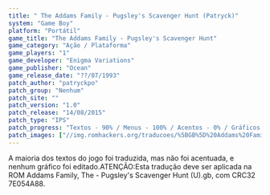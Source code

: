 ```yaml
---
title: " The Addams Family - Pugsley's Scavenger Hunt (Patryck)"
system: "Game Boy"
platform: "Portátil"
game_title: "The Addams Family - Pugsley's Scavenger Hunt"
game_category: "Ação / Plataforma"
game_players: "1"
game_developer: "Enigma Variations"
game_publisher: "Ocean"
game_release_date: "??/07/1993"
patch_author: "patryckpo"
patch_group: "Nenhum"
patch_site: ""
patch_version: "1.0"
patch_release: "14/08/2015"
patch_type: "IPS"
patch_progress: "Textos - 90% / Menus - 100% / Acentos - 0% / Gráficos - 0%"
patch_images: ["//img.romhackers.org/traducoes/%5BGB%5D%20Addams%20Family,%20The%20-%20Pugsley's%20Scavenger%20Hunt%20-%20Patryck%20-%201.png","//img.romhackers.org/traducoes/%5BGB%5D%20Addams%20Family,%20The%20-%20Pugsley's%20Scavenger%20Hunt%20-%20Patryck%20-%202.png","//img.romhackers.org/traducoes/%5BGB%5D%20Addams%20Family,%20The%20-%20Pugsley's%20Scavenger%20Hunt%20-%20Patryck%20-%203.png"]
---
```

A maioria dos textos do jogo foi traduzida, mas não foi acentuada, e nenhum gráfico foi editado.ATENÇÃO:Esta tradução deve ser aplicada na ROM Addams Family, The - Pugsley's Scavenger Hunt (U).gb, com CRC32 7E054A88.